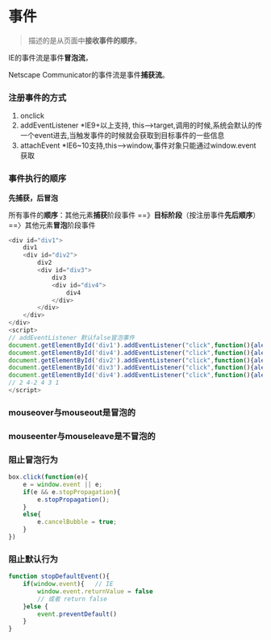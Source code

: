 # 事件

> 描述的是从页面中**接收事件的顺序**。

IE的事件流是事件**冒泡流**，

Netscape Communicator的事件流是事件**捕获流**。

### 注册事件的方式

1. onclick
2. addEventListener \*IE9+以上支持, this--&gt;target,调用的时候,系统会默认的传一个event进去,当触发事件的时候就会获取到目标事件的一些信息
3. attachEvent \*IE6~10支持,this--&gt;window,事件对象只能通过window.event获取

### 事件执行的顺序

**先捕获，后冒泡**

所有事件的**顺序**：其他元素**捕获**阶段事件 ==》**目标阶段**（按注册事件**先后顺序**）==〉其他元素**冒泡**阶段事件

```js
<div id="div1">
    div1
    <div id="div2">
        div2
        <div id="div3">
            div3
            <div id="div4">
                div4
            </div>
        </div>
    </div>
</div>
<script>
// addEventListener 默认false冒泡事件
document.getElementById('div1').addEventListener("click",function(){alert("1");},false);
document.getElementById('div4').addEventListener("click",function(){alert("4-2");},false);
document.getElementById('div2').addEventListener("click",function(){alert("2");},true);
document.getElementById('div3').addEventListener("click",function(){alert("3");},false);
document.getElementById('div4').addEventListener("click",function(){alert("4");},true);
// 2 4-2 4 3 1
</script>
```

### mouseover与mouseout是冒泡的

### mouseenter与mouseleave是不冒泡的

### 阻止冒泡行为

```js
box.click(function(e){
    e = window.event || e;
    if(e && e.stopPropagation){     
        e.stopPropagation();
    }
    else{    
        e.cancelBubble = true;
    }
})
```

### 阻止默认行为

```js
function stopDefaultEvent(){
    if(window.event){   // IE
        window.event.returnValue = false
        // 或者 return false
    }else {
        event.preventDefault()
    }
}
```



